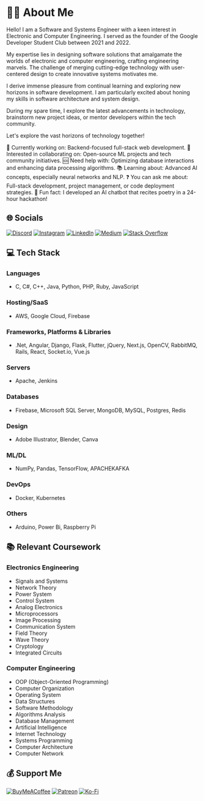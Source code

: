 # 👨‍💻 About Me
Hello! I am a Software and Systems Engineer with a keen interest in Electronic and Computer Engineering. I served as the founder of the Google Developer Student Club between 2021 and 2022.

My expertise lies in designing software solutions that amalgamate the worlds of electronic and computer engineering, crafting engineering marvels. The challenge of merging cutting-edge technology with user-centered design to create innovative systems motivates me.

I derive immense pleasure from continual learning and exploring new horizons in software development. I am particularly excited about honing my skills in software architecture and system design.

During my spare time, I explore the latest advancements in technology, brainstorm new project ideas, or mentor developers within the tech community.

Let's explore the vast horizons of technology together!

🔭 Currently working on: Backend-focused full-stack web development.
🤝 Interested in collaborating on: Open-source ML projects and tech community initiatives.
🆘 Need help with: Optimizing database interactions and enhancing data processing algorithms.
📚 Learning about: Advanced AI concepts, especially neural networks and NLP.
❓ You can ask me about: Full-stack development, project management, or code deployment strategies.
🎉 Fun fact: I developed an AI chatbot that recites poetry in a 24-hour hackathon!

## 🌐 Socials

[![Discord](https://img.shields.io/badge/Discord-%237289DA.svg?logo=discord&logoColor=white)](https://discord.gg/zBByrPNf) 
[![Instagram](https://img.shields.io/badge/Instagram-%23E4405F.svg?logo=Instagram&logoColor=white)](https://www.instagram.com/cesr.bayram/?igshid=ODA1NTc5OTg5Nw==) 
[![LinkedIn](https://img.shields.io/badge/LinkedIn-%230077B5.svg?logo=linkedin&logoColor=white)](https://www.linkedin.com/in/cesur-bayram/) 
[![Medium](https://img.shields.io/badge/Medium-12100E?logo=medium&logoColor=white)](https://medium.com/@cesr.bayram)
[![Stack Overflow](https://img.shields.io/badge/-Stackoverflow-FE7A16?logo=stack-overflow&logoColor=white)](https://stackoverflow.com/users/22107922/cesr-bayram)

## 💻 Tech Stack

### Languages

- C, C#, C++, Java, Python, PHP, Ruby, JavaScript

### Hosting/SaaS

- AWS, Google Cloud, Firebase

### Frameworks, Platforms & Libraries

- .Net, Angular, Django, Flask, Flutter, jQuery, Next.js, OpenCV, RabbitMQ, Rails, React, Socket.io, Vue.js

### Servers

- Apache, Jenkins

### Databases

- Firebase, Microsoft SQL Server, MongoDB, MySQL, Postgres, Redis

### Design

- Adobe Illustrator, Blender, Canva

### ML/DL

- NumPy, Pandas, TensorFlow, APACHEKAFKA

### DevOps

- Docker, Kubernetes

### Others

- Arduino, Power Bi, Raspberry Pi

## 📚 Relevant Coursework

### Electronics Engineering
- Signals and Systems
- Network Theory
- Power System
- Control System
- Analog Electronics
- Microprocessors
- Image Processing
- Communication System
- Field Theory
- Wave Theory
- Cryptology
- Integrated Circuits

### Computer Engineering
- OOP (Object-Oriented Programming)
- Computer Organization
- Operating System
- Data Structures
- Software Methodology
- Algorithms Analysis
- Database Management
- Artificial Intelligence
- Internet Technology
- Systems Programming
- Computer Architecture
- Computer Network
## 💰 Support Me

[![BuyMeACoffee](https://img.shields.io/badge/Buy%20Me%20a%20Coffee-ffdd00?logo=buy-me-a-coffee&logoColor=black)](https://www.buymeacoffee.com/cesurbayram) 
[![Patreon](https://img.shields.io/badge/Patreon-F96854?logo=patreon&logoColor=white)](https://patreon.com/patreon.com/cesurbayram) 
[![Ko-Fi](https://img.shields.io/badge/Ko--fi-F16061?logo=ko-fi&logoColor=white)](https://ko-fi.com/ko-fi.com/cesurbayram)
